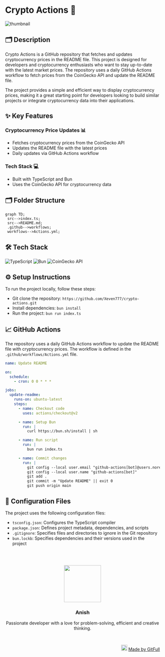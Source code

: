 # Crypto Actions 🚀
![thumbnail](https://www.techguide.com.au/wp-content/uploads/2020/11/crypto3.jpeg)

## 🗂️ Description

Crypto Actions is a GitHub repository that fetches and updates cryptocurrency prices in the README file. This project is designed for developers and cryptocurrency enthusiasts who want to stay up-to-date with the latest market prices. The repository uses a daily GitHub Actions workflow to fetch prices from the CoinGecko API and update the README file.

The project provides a simple and efficient way to display cryptocurrency prices, making it a great starting point for developers looking to build similar projects or integrate cryptocurrency data into their applications.

## ✨ Key Features

### **Cryptocurrency Price Updates** 📊

* Fetches cryptocurrency prices from the CoinGecko API
* Updates the README file with the latest prices
* Daily updates via GitHub Actions workflow

### **Tech Stack** 💻

* Built with TypeScript and Bun
* Uses the CoinGecko API for cryptocurrency data

## 🗂️ Folder Structure

```mermaid
graph TD;
 src-->index.ts;
 src-->README.md;
 .github-->workflows;
 workflows-->Actions.yml;
```

## 🛠️ Tech Stack

![TypeScript](https://img.shields.io/badge/TypeScript-3178c6?logo=typescript&logoColor=white&style=for-the-badge)
![Bun](https://img.shields.io/badge/Bun-000?logo=bun&logoColor=white&style=for-the-badge)
![CoinGecko API](https://img.shields.io/badge/CoinGecko%20API-4ea94b?logo=api&logoColor=white&style=for-the-badge)

## ⚙️ Setup Instructions

To run the project locally, follow these steps:

* Git clone the repository: `https://github.com/Xeven777/crypto-actions.git`
* Install dependencies: `bun install`
* Run the project: `bun run index.ts`

## 📈 GitHub Actions

The repository uses a daily GitHub Actions workflow to update the README file with cryptocurrency prices. The workflow is defined in the `.github/workflows/Actions.yml` file.

```yml
name: Update README

on:
  schedule:
    - cron: 0 0 * * *

jobs:
  update-readme:
    runs-on: ubuntu-latest
    steps:
      - name: Checkout code
        uses: actions/checkout@v2

      - name: Setup Bun
        run: |
          curl https://bun.sh/install | sh

      - name: Run script
        run: |
          bun run index.ts

      - name: Commit changes
        run: |
          git config --local user.email "github-actions[bot]@users.noreply.github.com"
          git config --local user.name "github-actions[bot]"
          git add .
          git commit -m "Update README" || exit 0
          git push origin main
```

## 📝 Configuration Files

The project uses the following configuration files:

* `tsconfig.json`: Configures the TypeScript compiler
* `package.json`: Defines project metadata, dependencies, and scripts
* `.gitignore`: Specifies files and directories to ignore in the Git repository
* `bun.lockb`: Specifies dependencies and their versions used in the project



<br><br>
<div align="center">
<img src="https://avatars.githubusercontent.com/u/115650165?v=4" width="120" />
<h3>Anish</h3>
<p>Passionate developer with a love for problem-solving, efficient and creative thinking.</p>
</div>
<br>
<p align="right">
<img src="https://gitfull.vercel.app/appLogo.png" width="20"/>  <a href="https://gitfull.vercel.app">Made by GitFull</a>
</p>
    
